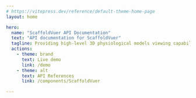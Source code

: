 ```yaml
---
# https://vitepress.dev/reference/default-theme-home-page
layout: home

hero:
  name: "ScaffoldVuer API Documentation"
  text: "API documentation for ScaffoldVuer"
  tagline: Providing high-level 3D physiological models viewing capability.
  actions:
    - theme: brand
      text: Live demo
      link: /demo
    - theme: alt
      text: API References
      link: /components/ScaffoldVuer

---
```

